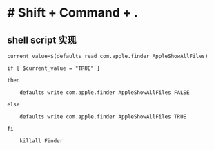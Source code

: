 # # Shift + Command + .



## shell script 实现

```shell
current_value=$(defaults read com.apple.finder AppleShowAllFiles)

if [ $current_value = "TRUE" ]

then

    defaults write com.apple.finder AppleShowAllFiles FALSE

else

    defaults write com.apple.finder AppleShowAllFiles TRUE

fi

    killall Finder
```

